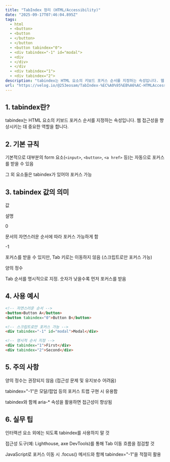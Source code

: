 ```yaml
---
title: "TabIndex 정리 (HTML/Accessibility)"
date: "2025-09-17T07:46:04.895Z"
tags:
  - html
  - <button>
  - <button
  - </button>
  - </button
  - <button tabindex="0">
  - <div tabindex="-1" id="modal">
  - <div
  - </div>
  - </div
  - <div tabindex="1">
  - <div tabindex="2">
description: "tabindex는 HTML 요소의 키보드 포커스 순서를 지정하는 속성입니다. 웹 접근성을 향상시키는 데 중요한 역할을 합니다.기본적으로 대부분의 form 요소(&lt;input>, &lt;button>, &lt;a href> 등)는 자동으로 포커스를 받을 수 있음그 외"
url: "https://velog.io/@253eosam/TabIndex-%EC%A0%95%EB%A6%AC-HTMLAccessibility"
---
```


## 1\. tabindex란?

tabindex는 HTML 요소의 키보드 포커스 순서를 지정하는 속성입니다. 웹 접근성을 향상시키는 데 중요한 역할을 합니다.

## 2\. 기본 규칙

기본적으로 대부분의 form 요소(`<input>`, `<button>`, `<a href>` 등)는 자동으로 포커스를 받을 수 있음

그 외 요소들은 tabindex가 있어야 포커스 가능

## 3\. tabindex 값의 의미

값

설명

0

문서의 자연스러운 순서에 따라 포커스 가능하게 함

\-1

포커스를 받을 수 있지만, Tab 키로는 이동하지 않음 (스크립트로만 포커스 가능)

양의 정수

Tab 순서를 명시적으로 지정. 숫자가 낮을수록 먼저 포커스를 받음

## 4\. 사용 예시

```html
<!-- 자연스러운 순서 -->
<button>Button A</button>
<button tabindex="0">Button B</button>

<!-- 스크립트로만 포커스 가능 -->
<div tabindex="-1" id="modal">Modal</div>

<!-- 명시적 순서 지정 -->
<div tabindex="1">First</div>
<div tabindex="2">Second</div>
```

## 5\. 주의 사항

양의 정수는 권장되지 않음 (접근성 문제 및 유지보수 어려움)

tabindex="-1"은 모달/팝업 등의 포커스 트랩 구현 시 유용함

tabindex와 함께 aria-\* 속성을 활용하면 접근성이 향상됨

## 6\. 실무 팁

인터랙션 요소 외에는 되도록 tabindex를 사용하지 말 것

접근성 도구(예: Lighthouse, axe DevTools)를 통해 Tab 이동 흐름을 점검할 것

JavaScript로 포커스 이동 시 .focus() 메서드와 함께 tabindex="-1"을 적절히 활용